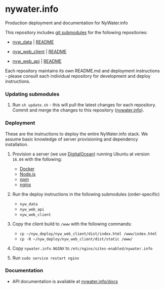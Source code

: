 # nywater.info
Production deployment and documentation for NyWater.info

This repository includes [git submodules](https://git-scm.com/book/en/v2/Git-Tools-Submodules) for the following repositories:

- [nyw_data](https://github.com/nywater/nyw_data) | [README]()

- [nyw_web_client](https://github.com/nywater/nyw_web_client) | [README]()

- [nyw_web_api](https://github.com/nywater/nyw_web_api) | [README]()

Each repository maintains its own README.md and deployment instructions - please consult each individual repository for development and deploy instructions.

### Updating submodules

1. Run `sh update.sh` - this will pull the latest changes for each repository. Commit and merge the changes to this repository ([nywater.info](https://github.com/nywater/nywater.info)).

### Deployment

These are the instructions to deploy the entire NyWater.info stack. We assume basic knowledge of server provisioning and dependency installation.

1. Provision a server (we use [DigitalOcean](https://www.digitalocean.com/)) running Ubuntu at version `16.04` with the following:
    - [Docker](https://www.docker.com/)
    - [Node.js](https://nodejs.org/)
    - [npm](https://www.npmjs.com/)
    - [nginx](https://www.nginx.com/)

2. Run the deploy instructions in the following submodules (order-specific)
    - `nyw_data`
    - `nyw_web_api`
    - `nyw_web_client`

3. Copy the client build to `/www` with the following commands:
    - `cp ~/nyw_deploy/nyw_web_client/dist/index.html /www/index.html`
    - `cp -R ~/nyw_deploy/nyw_web_client/dist/static /www/`

4. Copy `nywater.info.NGINX` to `/etc/nginx/sites-enabled/nywater.info`

5. Run `sudo service restart nginx`

### Documentation
- API documentation is available at [nywater.info/docs](http://nywater.info/docs)
